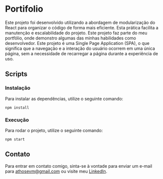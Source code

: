 # Portifolio

Este projeto foi desenvolvido utilizando a abordagem de modularização do React para organizar o código de forma mais eficiente. Esta prática facilita a manutenção e escalabilidade do projeto. Este projeto faz parte do meu portfólio, onde demonstro algumas das minhas habilidades como desenvolvedor. Este projeto é uma Single Page Application (SPA), o que significa que a navegação e a interação do usuário ocorrem em uma única página, sem a necessidade de recarregar a página durante a experiência de uso.

## Scripts

### Instalação

Para instalar as dependências, utilize o seguinte comando:

`npm install`

### Execução

Para rodar o projeto, utilize o seguinte comando:

`npm start`

## Contato

Para entrar em contato comigo, sinta-se à vontade para enviar um e-mail para athosevm@gmail.com ou visite meu [LinkedIn](https://www.linkedin.com/in/athos-emanuel-5a1895150/).
